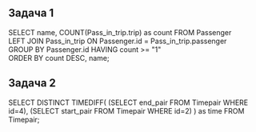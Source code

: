 ## Задача 1
SELECT name, COUNT(Pass_in_trip.trip) as count FROM Passenger  
LEFT JOIN  Pass_in_trip ON Passenger.id = Pass_in_trip.passenger  
GROUP BY Passenger.id HAVING count >= "1"  
ORDER BY count DESC, name;  
## Задача 2
SELECT DISTINCT TIMEDIFF( 
                (SELECT end_pair FROM Timepair WHERE id=4),
                (SELECT start_pair FROM Timepair WHERE id=2)
                ) as time
FROM Timepair;

